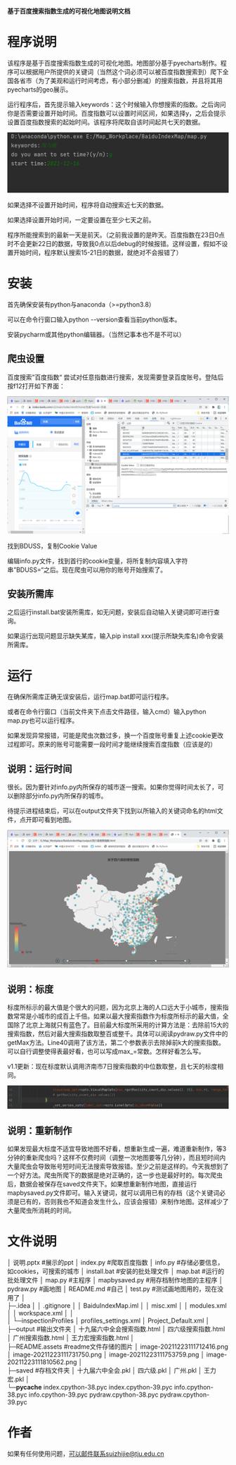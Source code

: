 **基于百度搜索指数生成的可视化地图说明文档**

# 程序说明

该程序是基于百度搜索指数生成的可视化地图。地图部分基于pyecharts制作。程序可以根据用户所提供的关键词（当然这个词必须可以被百度指数搜索到）爬下全国各省市（为了美观和运行时间考虑，有小部分删减）的搜索指数，并且将其用pyecharts的geo展示。

运行程序后，首先提示输入keywords：这个时候输入你想搜索的指数。之后询问你是否需要设置开始时间。百度指数可以设置时间区间，如果选择y，之后会提示设置百度指数搜索的起始时间。该程序将爬取自该时间起共七天的数据。

![image-20211223111712416](README.assets/image-20211223111712416.png)

如果选择不设置开始时间，程序将自动搜索近七天的数据。

如果选择设置开始时间，一定要设置在至少七天之前。

程序所能搜索到的最新一天是前天。（之前我设置的是昨天。百度指数在23日0点时不会更新22日的数据，导致我0点以后debug的时候报错。这样设置，假如不设置开始时间，程序默认搜索15-21日的数据，就绝对不会报错了）

# 安装

首先确保安装有python与anaconda（>=python3.8）

可以在命令行窗口输入python --version查看当前python版本。

安装pycharm或其他python编辑器。（当然记事本也不是不可以）

## 爬虫设置

百度搜索”百度指数“ 尝试对任意指数进行搜索，发现需要登录百度账号。登陆后按f12打开如下界面：

![image-20211223111731750](README.assets/image-20211223111731750.png)

找到BDUSS，复制Cookie Value

编辑info.py文件，找到首行的cookie变量，将所复制内容填入字符串”BDUSS=“之后。现在爬虫可以用你的账号开始搜索了。

## 安装所需库

之后运行install.bat安装所需库，如无问题，安装后自动输入关键词即可进行查询。

如果运行出现问题显示缺失某库，输入pip install xxx(提示所缺失库名)命令安装所需库。

# 运行

在确保所需库正确无误安装后，运行map.bat即可运行程序。

或者在命令行窗口（当前文件夹下点击文件路径，输入cmd）输入python map.py也可以运行程序。

如果发现异常报错，可能是爬虫次数过多，换一个百度账号重复上述cookie更改过程即可。原来的账号可能需要一段时间才能继续搜索百度指数（应该是的）

## 说明：运行时间

很长。因为要针对info.py内所保存的城市逐一搜索。如果你觉得时间太长了，可以删除部分info.py内所保存的城市。

待提示进程结束后，可以在output文件夹下找到以所输入的关键词命名的html文件，点开即可看到地图。

![image-20211223111753759](README.assets/image-20211223111753759.png)

## 说明：标度

标度所标示的最大值是个很大的问题，因为北京上海的人口远大于小城市，搜索指数常常是小城市的成百上千倍。如果以最大搜索指数作为标度所标示的最大值，全国除了北京上海就只有蓝色了。目前最大标度所采用的计算方法是：去除前15大的搜索指数，然后对最大搜索指数取整百或整千。具体可以阅读pydraw.py文件中的getMax方法。Line40调用了该方法，第二个参数表示去除掉前k大的搜索指数。可以自行调整使得表最好看，也可以写成max_=常数。怎样好看怎么写。

v1.1更新：现在标度默认调用济南市7日搜索指数的中位数取整，且七天的标度相同。

![image-20211223111810562](README.assets/image-20211223111810562.png)

## 说明：重新制作

如果发现最大标度不适宜导致地图不好看，想重新生成一遍，难道重新制作，等3分钟的重新爬虫吗？这样不仅费时间（调整一次地图要等几分钟），而且短时间内大量爬虫会导致账号短时间无法搜索导致报错。至少之前是这样的。今天我想到了一个好方法。爬虫所爬下的数据是绝对正确的，这一步也是最好时的。每次爬虫后，数据会被保存在saved文件夹下。如果想重新制作地图，直接运行mapbysaved.py文件即可。输入关键词，就可以调用已有的存档（这个关键词必须是已有的，否则我也不知道会发生什么，应该会报错）来制作地图。这样减少了大量爬虫所消耗的时间。

# 文件说明

│  说明.pptx                                                   #展示的ppt
│  index.py                                               #爬取百度指数
│  info.py  #存储必要信息，如cookies，可搜索的城市
│  install.bat                                     #安装的批处理文件
│  map.bat                                        #运行的批处理文件
│  map.py                                                            #主程序
│  mapbysaved.py               #用存档制作地图的主程序
│  pydraw.py                                                       #画地图
│  README.md                                                       #自己
│  test.py                       #测试画地图用的，现在没用了
│  
├─.idea
│  │  .gitignore
│  │  BaiduIndexMap.iml
│  │  misc.xml
│  │  modules.xml
│  │  workspace.xml
│  │  
│  └─inspectionProfiles
│          profiles_settings.xml
│          Project_Default.xml
│          
├─output                                                     #输出文件夹
│      十九届六中全会搜索指数.html
│      四六级搜索指数.html
│      广州搜索指数.html
│      王力宏搜索指数.html
│      
├─README.assets                #readme文件存储的图片
│      image-20211223111712416.png
│      image-20211223111731750.png
│      image-20211223111753759.png
│      image-20211223111810562.png
│      
├─saved                                                       #存档文件夹
│      十九届六中全会.pkl
│      四六级.pkl
│      广州.pkl
│      王力宏.pkl
│      
└─__pycache__
        index.cpython-38.pyc
        index.cpython-39.pyc
        info.cpython-38.pyc
        info.cpython-39.pyc
        pydraw.cpython-38.pyc
        pydraw.cpython-39.pyc

# 作者

如果有任何使用问题，可以邮件联系suizhijie@tju.edu.cn
